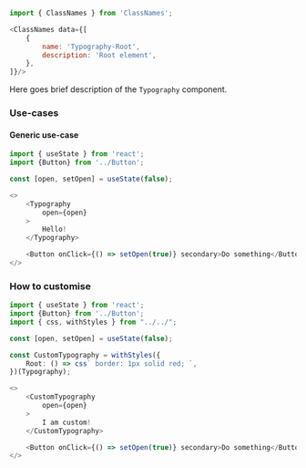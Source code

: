```js noeditor
import { ClassNames } from 'ClassNames';

<ClassNames data={[
    {
        name: 'Typography-Root',
        description: 'Root element',
    },
]}/>
```

Here goes brief description of the `Typography` component.

### Use-cases

#### Generic use-case

```typescript jsx
import { useState } from 'react';
import {Button} from '../Button';

const [open, setOpen] = useState(false);

<>
    <Typography
        open={open}
    >
        Hello!
    </Typography>

    <Button onClick={() => setOpen(true)} secondary>Do something</Button>
</>
```

### How to customise

```typescript jsx
import { useState } from 'react';
import {Button} from '../Button';
import { css, withStyles } from "../../";

const [open, setOpen] = useState(false);

const CustomTypography = withStyles({
    Root: () => css` border: 1px solid red; `,
})(Typography);

<>
    <CustomTypography
        open={open}
    >
        I am custom!
    </CustomTypography>

    <Button onClick={() => setOpen(true)} secondary>Do something</Button>
</>
```
